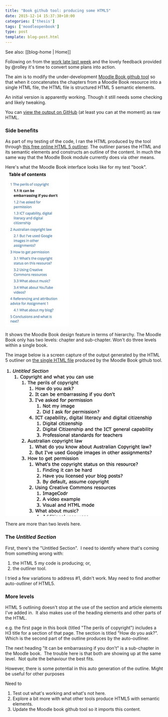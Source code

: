 ```yaml
---
title: "Book github tool: producing some HTML5"
date: 2015-12-14 15:37:38+10:00
categories: ['thesis']
tags: ['moodleopenbook']
type: post
template: blog-post.html
---
```


See also: [[blog-home | Home]]

Following on from the [work late last week](/blog2/2015/12/11/moodle-book-to-a-single-file-which-format/) and the lovely feedback provided by @rolley it's time to convert some plans into action.

The aim is to modify the under-development [Moodle Book github tool](https://github.com/djplaner/moodle-booktool_github) so that when it concatenates the chapters from a Moodle Book resource into a single HTML file, the HTML file is structured HTML 5 semantic elements.

An initial version is apparently working. Though it still needs some checking and likely tweaking.

You can [view the output on GitHub](https://github.com/djplaner/ICT-and-Pedagogy/blob/master/Copyright.html) (at least you can at the moment) as raw HTML.

### Side benefits

As part of my testing of the code, I ran the HTML produced by the tool through [this free online HTML 5 outliner](https://gsnedders.html5.org/outliner/). The outliner parses the HTML and its semantic elements and constructs an outline of the content. In much the same way that the Moodle Book module currently does via other means.

Here's what the Moodle Book interface looks like for my test "book". [![Moodle book ToC](images/23737682455_5539857734.jpg)](https://www.flickr.com/photos/david_jones/23737682455/in/dateposted-public/ "Moodle book ToC")

It shows the Moodle Book design feature in terms of hierarchy. The Moodle Book only has two levels: chapter and sub-chapter. Won't do three levels within a single book.

The image below is a screen capture of the output generated by the HTML 5 outliner on [the single HTML file](https://github.com/djplaner/ICT-and-Pedagogy/blob/master/Copyright.html) produced by the Moodle Book github tool.

[![Auto outline](images/23369553989_f6c46085b4.jpg)](https://www.flickr.com/photos/david_jones/23369553989/in/dateposted-public/ "Auto outline")

There are more than two levels here.

### The _Untitled Section_

First, there's the "Untitled Section".  I need to identify where that's coming from something wrong with:

1. the HTML 5 my code is producing; or,
2. the outliner tool.

I tried a few variations to address #1, didn't work. May need to find another auto-outliner of HTML5.

### More levels

HTML 5 outlining doesn't stop at the use of the section and article elements I've added in.  It also makes use of the heading elements and other parts of the HTML.

e.g. the first page in this book (titled "The perils of copyright") includes a H3 title for a section of that page. The section is titled "How do you ask?".  Which is the second part of the outline produces by the auto-outliner.

The next heading "It can be embarrassing if you don't" is a sub-chapter in the Moodle book.  The trouble here is that both are showing up at the same level.  Not quite the behaviour the best fits.

However, there is some potential in this auto generation of the outline. Might be useful for other purposes

Need to

1. Test out what's working and what's not here.
2. Explore a bit more with what other tools produce HTML5 with semantic elements.
3. Update the Moodle book github tool so it imports this content.